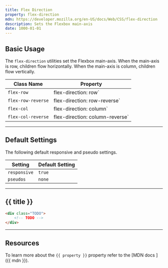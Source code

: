```yaml
---
title: Flex Direction
property: flex-direction
mdn: https://developer.mozilla.org/en-US/docs/Web/CSS/flex-direction
description: Sets the Flexbox main-axis
date: 1000-01-01
---
```


## Basic Usage

The `flex-direction` utilities set the Flexbox main-axis. When the main-axis is row, children flow horizontally. When the main-axis is column, children flow vertically.

| Class Name         | Property                        |
| ------------------ | ------------------------------- |
| `flex-row`         | flex-direction: row`            |
| `flex-row-reverse` | flex-direction: row-reverse`    |
| `flex-col`         | flex-direction: column`         |
| `flex-col-reverse` | flex-direction: column-reverse` |

---

## Default Settings

The following default responsive and pseudo settings.

| Setting      | Default Setting |
| ------------ | --------------- |
| `responsive` | `true`          |
| `pseudos`    | `none`          |

---

## {{ title }}

<div class="bg-silver-200 p-20 h-256 radius-md flex flex-wrap align-content-center">
  <!-- ... -->
</div>

```html
<div class="TODO">
	<!-- TODO -->
</div>
```

---

## Resources

To learn more about the `{{ property }}` property refer to the [MDN docs <i class="far fa-external-link ml-6"></i>]({{ mdn }}).
